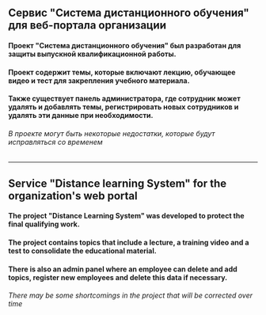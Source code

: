
## Сервис "Система дистанционного обучения" для веб-портала организации

#### Проект "Система дистанционного обучения" был разработан для защиты выпускной квалификационной работы.

#### Проект содержит темы, которые включают лекцию, обучающее видео и тест для закрепления учебного материала.

#### Также существует панель администратора, где сотрудник может удалять и добавлять темы, регистрировать новых сотрудников и удалять эти данные при необходимости.

###### *В проекте могут быть некоторые недостатки, которые будут исправляться со временем* 

---
## Service "Distance learning System" for the organization's web portal

#### The project "Distance Learning System" was developed to protect the final qualifying work.

#### The project contains topics that include a lecture, a training video and a test to consolidate the educational material.

#### There is also an admin panel where an employee can delete and add topics, register new employees and delete this data if necessary.

###### *There may be some shortcomings in the project that will be corrected over time* 
